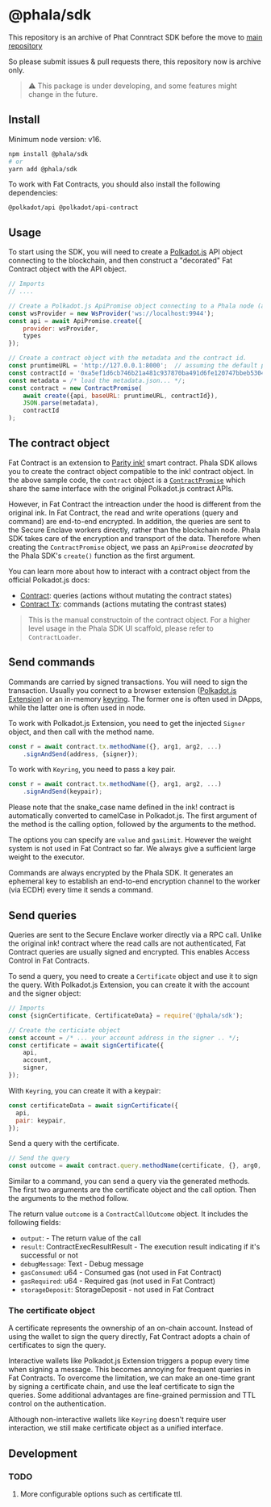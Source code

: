 # @phala/sdk

This repository is an archive of Phat Conntract SDK before the move to [main repository](https://github.com/Phala-Network/phala-blockchain/tree/master/frontend/packages/sdk)

So please submit issues & pull requests there, this repository now is archive only.


> ⚠️ This package is under developing, and some features might change in the future.

## Install

Minimum node version: v16.

```sh
npm install @phala/sdk
# or
yarn add @phala/sdk
```

To work with Fat Contracts, you should also install the following dependencies:

```
@polkadot/api @polkadot/api-contract
```

## Usage

To start using the SDK, you will need to create a [Polkadot.js](https://polkadot.js.org/docs/api/start/create) API object connecting to the blockchain, and then construct a "decorated" Fat Contract object with the API object.

```js
// Imports
// ....

// Create a Polkadot.js ApiPromise object connecting to a Phala node (assuming the default port).
const wsProvider = new WsProvider('ws://localhost:9944');
const api = await ApiPromise.create({
    provider: wsProvider,
    types
});

// Create a contract object with the metadata and the contract id.
const pruntimeURL = 'http://127.0.0.1:8000';  // assuming the default port
const contractId = '0xa5ef1d6cb746b21a481c937870ba491d6fe120747bbeb5304c17de132e8d0392';  // your contract id
const metadata = /* load the metadata.json... */;
const contract = new ContractPromise(
    await create({api, baseURL: pruntimeURL, contractId}),
    JSON.parse(metadata),
    contractId
);
```

## The contract object

Fat Contract is an extension to [Parity ink!](https://paritytech.github.io/ink-docs/) smart contract. Phala SDK allows you to create the contract object compatible to the ink! contract object. In the above sample code, the `contract` object is a [`ContractPromise`](https://polkadot.js.org/docs/api-contract/start/contract.read) which share the same interface with the original Polkadot.js contract APIs.

However, in Fat Contract the intreaction under the hood is different from the original ink. In Fat Contract, the read and write operations (query and command) are end-to-end encrypted. In addition, the queries are sent to the Secure Enclave workers directly, rather than the blockchain node. Phala SDK takes care of the encryption and transport of the data. Therefore when creating the `ContractPromise` object, we pass an `ApiPromise` _deocrated_ by the Phala SDK's `create()` function as the first argument.

You can learn more about how to interact with a contract object from the official Polkadot.js docs:

- [Contract](https://polkadot.js.org/docs/api-contract/start/contract.read): queries (actions without mutating the contract states)
- [Contract Tx](https://polkadot.js.org/docs/api-contract/start/contract.tx): commands (actions mutating the contrast states)

> This is the manual constructoin of the contract object. For a higher level usage in the Phala SDK UI scaffold, please refer to `ContractLoader`.

## Send commands

Commands are carried by signed transactions. You will need to sign the transaction. Usually you connect to a browser extension ([Polkadot.js Extension](https://polkadot.js.org/docs/extension)) or an in-memory [keyring](https://polkadot.js.org/docs/keyring). The former one is often used in DApps, while the latter one is often used in node.

To work with Polkadot.js Extension, you need to get the injected `Signer` object, and then call with the method name.

```js
const r = await contract.tx.methodName({}, arg1, arg2, ...)
    .signAndSend(address, {signer});
```

To work with `Keyring`, you need to pass a key pair.

```js
const r = await contract.tx.methodName({}, arg1, arg2, ...)
    .signAndSend(keypair);
```

Please note that the snake_case name defined in the ink! contract is automatically converted to camelCase in Polkadot.js. The first argument of the method is the calling option, followed by the arguments to the method.

The options you can specify are `value` and `gasLimit`. However the weight system is not used in Fat Contract so far. We always give a sufficient large weight to the executor.

Commands are always encrypted by the Phala SDK. It generates an ephemeral key to establish an end-to-end encryption channel to the worker (via ECDH) every time it sends a command.

## Send queries

Queries are sent to the Secure Enclave worker directly via a RPC call. Unlike the original ink! contract where the read calls are not authenticated, Fat Contract queries are usually signed and encrypted. This enables Access Control in Fat Contracts.

To send a query, you need to create a `Certificate` object and use it to sign the query. With Polkadot.js Extension, you can create it with the account and the signer object:

```js
// Imports
const {signCertificate, CertificateData} = require('@phala/sdk');

// Create the certiciate object
const account = /* ... your account address in the signer .. */;
const certificate = await signCertificate({
    api,
    account,
    signer,
});
```

With `Keyring`, you can create it with a keypair:

```js
const certificateData = await signCertificate({
  api,
  pair: keypair,
});
```

Send a query with the certificate.

```js
// Send the query
const outcome = await contract.query.methodName(certificate, {}, arg0, arg1, ...);
```

Similar to a command, you can send a query via the generated methods. The first two arguments are the certificate object and the call option. Then the arguments to the method follow.

The return value `outcome` is a `ContractCallOutcome` object. It includes the following fields:

- `output`: - The return value of the call
- `result`: ContractExecResultResult - The execution result indicating if it's successful or not
- `debugMessage`: Text - Debug message
- `gasConsumed`: u64 - Consumed gas (not used in Fat Contract)
- `gasRequired`: u64 - Required gas (not used in Fat Contract)
- `storageDeposit`: StorageDeposit - not used in Fat Contract

### The certificate object

A certificate represents the ownership of an on-chain account. Instead of using the wallet to sign the query directly, Fat Contract adopts a chain of certificates to sign the query.

Interactive wallets like Polkadot.js Extension triggers a popup every time when signing a message. This becomes annoying for frequent queries in Fat Contracts. To overcome the limitation, we can make an one-time grant by signing a certificate chain, and use the leaf certificate to sign the queries. Some additional advantages are fine-grained permission and TTL control on the authentication.

Although non-interactive wallets like `Keyring` doesn't require user interaction, we still make certificate object as a unified interface.

## Development

### TODO

1. More configurable options such as certificate ttl.
